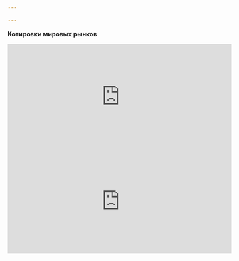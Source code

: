 ```yaml
---

---
```

**Котировки мировых рынков**  
  
<iframe style="width:100%;border:0;overflow:hidden;background-color:transparent;height:235px" scrolling="no" src="https://fortrader.org/informers/getInformer?st=1&cat=13&title=%D0%A6%D0%B5%D0%BD%D1%8B%20%D0%BD%D0%B0%20%D1%81%D1%8B%D1%80%D1%8C%D0%B5&texts=%7B%22toolTitle%22%3A%22%D0%98%D0%BD%D1%81%D1%82%D1%80%D1%83%D0%BC%D0%B5%D0%BD%D1%82%22%2C%22bid%22%3A%22%D0%A6%D0%B5%D0%BD%D0%B0%22%7D&mult=1&showGetBtn=0&w=0&colors=false&items=47%2C25460&columns=bid"></iframe> <iframe style="width:100%;border:0;overflow:hidden;background-color:transparent;height:235px" scrolling="no" src="https://fortrader.org/informers/getInformer?st=1&cat=7&title=%D0%9A%D1%83%D1%80%D1%81%D1%8B%20%D0%B2%D0%B0%D0%BB%D1%8E%D1%82%20%D0%A6%D0%91%20%D0%A0%D0%A4&texts=%7B%22toolTitle%22%3A%22%D0%92%D0%B0%D0%BB%D1%8E%D1%82%D0%B0%22%2C%22todayCourse%22%3A%22RUB%22%2C%22tomorrowCourse%22%3A%22%D0%97%D0%B0%D0%B2%D1%82%D1%80%D0%B0%22%7D&mult=1&showGetBtn=0&hideHeader=0&hideDate=0&w=0&codes=1&colors=false&items=2%2C21&columns=todayCourse%2CtomorrowCourse&toCur=11111"></iframe>

<br>
<br>
<br>
<br>
<br>